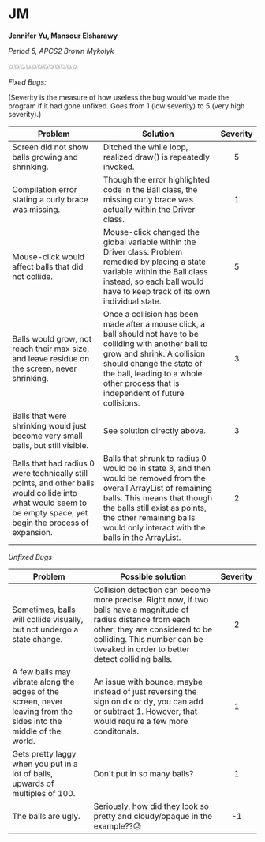 # JM
**Jennifer Yu, Mansour Elsharawy**

_Period 5, APCS2 Brown Mykolyk_

:collision::collision::collision::collision::collision::collision::collision::collision::collision::collision::collision::collision:

*Fixed Bugs:*

(Severity is the measure of how useless the bug would've made the program if it had gone unfixed. Goes from 1 (low severity) to 5 (very high severity).)

| Problem| Solution|Severity|
|-------------|-------------|:-----:|
| Screen did not show balls growing and shrinking.|Ditched the while loop, realized draw() is repeatedly invoked.|5|
| Compilation error stating a curly brace was missing.|Though the error highlighted code in the Ball class, the missing curly brace was actually within the Driver class.|1|
| Mouse-click would affect balls that did not collide.|Mouse-click changed the global variable within the Driver class. Problem remedied by placing a state variable within the Ball class instead, so each ball would have to keep track of its own individual state.|5|
|Balls would grow, not reach their max size, and leave residue on the screen, never shrinking.|Once a collision has been made after a mouse click, a ball should not have to be colliding with another ball to grow and shrink. A collision should change the state of the ball, leading to a whole other process that is independent of future collisions.|3|
|Balls that were shrinking would just become very small balls, but still visible.|See solution directly above.|3|
|Balls that had radius 0 were technically still points, and other balls would collide into what would seem to be empty space, yet begin the process of expansion.|Balls that shrunk to radius 0 would be in state 3, and then would be removed from the overall ArrayList of remaining balls. This means that though the balls still exist as points, the other remaining balls would only interact with the balls in the ArrayList.|2|

*Unfixed Bugs*

|Problem|Possible solution|Severity|
|--|--|:-:|
|Sometimes, balls will collide visually, but not undergo a state change.|Collision detection can become more precise. Right now, if two balls have a magnitude of radius distance from each other, they are considered to be colliding. This number can be tweaked in order to better detect colliding balls.|2|
|A few balls may vibrate along the edges of the screen, never leaving from the sides into the middle of the world.|An issue with bounce, maybe instead of just reversing the sign on dx or dy, you can add or subtract 1. However, that would require a few more conditonals.|1|
|Gets pretty laggy when you put in a lot of balls, upwards of multiples of 100.|Don't put in so many balls?|1|
|The balls are ugly.|Seriously, how did they look so pretty and cloudy/opaque in the example??:sweat:|-1|
